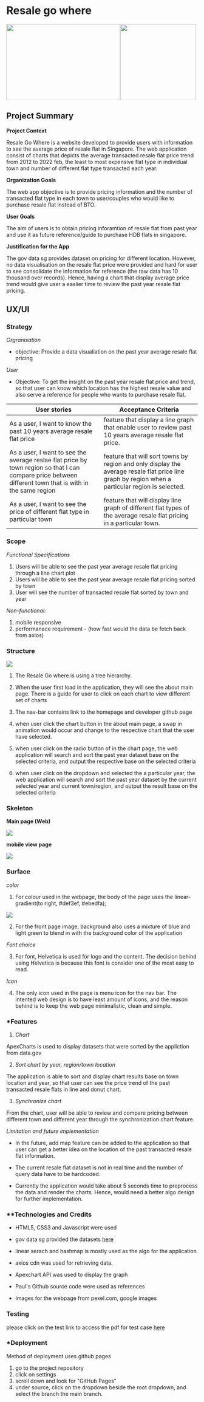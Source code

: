 # Resale go where
<div class="image" style="display: flex; flex-wrap: wrap;">
    <img src='images/desktopview.jpg' style="width: 300px; height: 200px">
    <img src='images/mobile_view.jpg' style="width: 200px; height: 200px">
</div>


## Project Summary

**Project Context**

Resale Go Where is a website developed to provide users with information to see the average price of resale flat in Singapore. The web application consist of charts that depicts the average transacted resale flat price trend from 2012 to 2022 feb, the least to most expensive flat type in individual town and number of different flat type transacted each year.

**Organization Goals**

The web app objective is to provide pricing information and the number of transacted flat type in each town to user/couples who would like to purchase resale flat instead of BTO.

**User Goals**

The aim of users is to obtain pricing inforamtion of resale flat from past year and use it as future reference/guide to purchase HDB flats in singapore. 

**Justification for the App**

The gov data sg provides dataset on pricing for different location. However, no data visualisation on the resale flat price were provided and hard for user to see consolidate the information for reference (the raw data has 10 thousand over records). Hence, having a chart that display average price trend would give user a easlier time to review the past year resale flat pricing.     


## UX/UI

### **Strategy**

_Orgranisation_
* objective: Provide a data visualiation on the past year average resale flat pricing 

_User_
* Objective: To get the insight on the past year resale flat price and trend, so that user can know which location has the highest resale value and also serve a reference for people who wants to purchase resale flat.

User stories | Acceptance Criteria
-------------|--------------------
As a user, I want to know the past 10 years average resale flat price | feature that display a line graph that enable user to review past 10 years average resale flat price.
As a user, I want to see the average reslae flat price by town region so that I can compare price between different town that is with in the same region | feature that will sort towns by region and only display the average resale flat price line graph by region when a particular region is selected.  
As a user, I want to see the price of different flat type in particular town | feature that will display line graph of different flat types of the average resale flat pricing in a particular town.

### **Scope**

_Functional Specifications_
1. Users will be able to see the past year average resale flat pricing through a line chart plot
2. Users will be able to see the past year average resale flat pricing sorted by town
3. User will see the number of transacted resale flat sorted by town and year


_Non-functional:_
1. mobile responsive 
2. performanace requirement - (how fast would the data be fetch back from axios)


### **Structure**
<div class="image" style="display: inline-block;">
    <img src='images/structure.png'>
    <!-- <img src='images/mobile_view.jpg'> -->
</div>

1. The Resale Go where is using a tree hierarchy.

2. When the user first load in the application, they will see the about main page. There is a guide for user to click on each chart to view different set of charts 

3. The nav-bar contains link to the homepage and developer github page 

4. when user click the chart button in the about main page, a swap in animation would occur and change to the respective chart that the user have selected.

5. when user click on the radio button of in the chart page, the web application will search and sort the past year dataset base on the selected criteria, and output the respective base on the selected criteria


6. when user click on the dropdown and selected the a particular year, the web application will search and sort the past year dataset by the current selected year and current town/region, and output the result base on the selected criteria

### **Skeleton**

**Main page (Web)**
<div class="image" style="display: inline-block;">
    <img src='moreReadMeImages/web-view.jpg'>
</div>

**mobile view page**

<div class="image" style="display: inline-block;">
    <img src='moreReadMeImages/mobile-view.jpg'>
</div>


### **Surface**

_color_
1. For colour used in the webpage, the body of the page uses the linear-gradient(to right, #def3ef, #ebedfa); 
<div class="image" style="display: inline-block;">
    <img src='moreReadMeImages/background-color.png'>
</div>

2. For the front page image, background also uses a mixture of blue and light green to blend in with the background color of the application

_Font choice_

3. For font, Helvetica is used for logo and the content. The decision behind using Helvetica is because this font is consider one of the most easy to read.


_Icon_

4. The only icon used in the page is menu icon for the nav bar. The intented web design is to have least amount of icons, and the reason behind is to keep the web page minimalistic, clean and simple.  

### ***Features**

1. _Chart_

ApexCharts is used to display datasets that were sorted by the appliction from data.gov

2. _Sort chart by year, region/town location_

The application is able to sort and display chart results base on town location and year, so that user can see the price trend of the past transacted resale flats in line and donut chart.

3. _Synchronize chart_

From the chart, user will be able to review and compare pricing between different town and different year through the synchronization chart feature.

_Limitation and future implementation_

* In the future, add map feature can be added to the application so that user can get a better idea on the location of the past transacted resale flat information.

* The current resale flat dataset is not in real time and the number of query data have to be hardcoded.

* Currently the application would take about 5 seconds time to preprocess the data and render the charts. Hence, would need a better algo design for further implementation.


### **Technologies and Credits

* HTML5, CSS3 and Javascript were used

* gov data sg provided the datasets [here](https://data.gov.sg/dataset/resale-flat-prices?view_id=093ff0f0-783f-4f6a-be52-7e506a8c58ca&resource_id=f1765b54-a209-4718-8d38-a39237f502b3)

* linear serach and hashmap is mostly used as the algo for the application

* axios cdn was used for retrieving data.

* Apexchart API was used to display the graph

* Paul's Github source code were used as references

* Images for the webpage from pexel.com, google images 


### **Testing**

please click on the test link to access the pdf for 
test case [here](https://github.com/henryheyhey92/FlatRespository/blob/main/pdf/resale_go_where.pdf)


### ***Deployment**

Method of deployment uses github pages
1. go to the project repository
2. click on settings
3. scroll down and look for "GitHub Pages"
4. under source, click on the dropdown beside the root dropdown, and select the branch the main branch.
